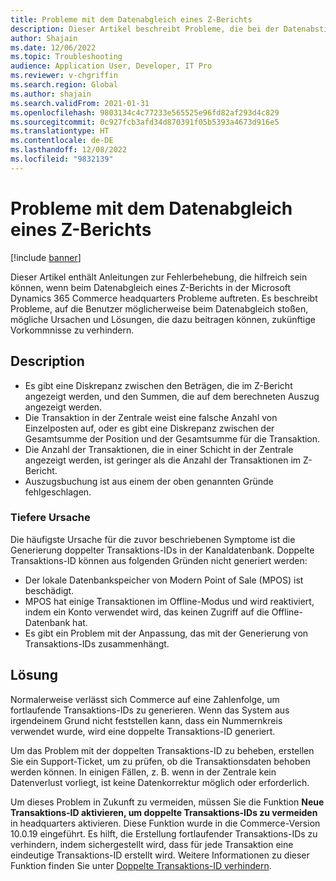 ```yaml
---
title: Probleme mit dem Datenabgleich eines Z-Berichts
description: Dieser Artikel beschreibt Probleme, die bei der Datenabstimmung eines Z-Berichts in Commerce headquarters auftreten können. Es beschreibt auch mögliche Grundursachen und Lösungen, die dazu beitragen können, zukünftige Vorkommnisse zu verhindern.
author: Shajain
ms.date: 12/06/2022
ms.topic: Troubleshooting
audience: Application User, Developer, IT Pro
ms.reviewer: v-chgriffin
ms.search.region: Global
ms.author: shajain
ms.search.validFrom: 2021-01-31
ms.openlocfilehash: 9803134c4c77233e565525e96fd82af293d4c829
ms.sourcegitcommit: 0c927fcb3afd34d870391f05b5393a4673d916e5
ms.translationtype: HT
ms.contentlocale: de-DE
ms.lasthandoff: 12/08/2022
ms.locfileid: "9832139"
---
```

# <a name="issues-with-the-data-reconciliation-of-a-z-report"></a>Probleme mit dem Datenabgleich eines Z-Berichts

[!include [banner](../../includes/banner.md)]

Dieser Artikel enthält Anleitungen zur Fehlerbehebung, die hilfreich sein können, wenn beim Datenabgleich eines Z-Berichts in der Microsoft Dynamics 365 Commerce headquarters Probleme auftreten. Es beschreibt Probleme, auf die Benutzer möglicherweise beim Datenabgleich stoßen, mögliche Ursachen und Lösungen, die dazu beitragen können, zukünftige Vorkommnisse zu verhindern.

## <a name="description"></a>Description

- Es gibt eine Diskrepanz zwischen den Beträgen, die im Z-Bericht angezeigt werden, und den Summen, die auf dem berechneten Auszug angezeigt werden.
- Die Transaktion in der Zentrale weist eine falsche Anzahl von Einzelposten auf, oder es gibt eine Diskrepanz zwischen der Gesamtsumme der Position und der Gesamtsumme für die Transaktion.
- Die Anzahl der Transaktionen, die in einer Schicht in der Zentrale angezeigt werden, ist geringer als die Anzahl der Transaktionen im Z-Bericht.
- Auszugsbuchung ist aus einem der oben genannten Gründe fehlgeschlagen.

### <a name="root-cause"></a>Tiefere Ursache

Die häufigste Ursache für die zuvor beschriebenen Symptome ist die Generierung doppelter Transaktions-IDs in der Kanaldatenbank. Doppelte Transaktions-ID können aus folgenden Gründen nicht generiert werden:

- Der lokale Datenbankspeicher von Modern Point of Sale (MPOS) ist beschädigt.
- MPOS hat einige Transaktionen im Offline-Modus und wird reaktiviert, indem ein Konto verwendet wird, das keinen Zugriff auf die Offline-Datenbank hat.
- Es gibt ein Problem mit der Anpassung, das mit der Generierung von Transaktions-IDs zusammenhängt.

## <a name="resolution"></a>Lösung

Normalerweise verlässt sich Commerce auf eine Zahlenfolge, um fortlaufende Transaktions-IDs zu generieren. Wenn das System aus irgendeinem Grund nicht feststellen kann, dass ein Nummernkreis verwendet wurde, wird eine doppelte Transaktions-ID generiert. 

Um das Problem mit der doppelten Transaktions-ID zu beheben, erstellen Sie ein Support-Ticket, um zu prüfen, ob die Transaktionsdaten behoben werden können. In einigen Fällen, z. B. wenn in der Zentrale kein Datenverlust vorliegt, ist keine Datenkorrektur möglich oder erforderlich.

Um dieses Problem in Zukunft zu vermeiden, müssen Sie die Funktion **Neue Transaktions-ID aktivieren, um doppelte Transaktions-IDs zu vermeiden** in headquarters aktivieren. Diese Funktion wurde in die Commerce-Version 10.0.19 eingeführt. Es hilft, die Erstellung fortlaufender Transaktions-IDs zu verhindern, indem sichergestellt wird, dass für jede Transaktion eine eindeutige Transaktions-ID erstellt wird. Weitere Informationen zu dieser Funktion finden Sie unter [Doppelte Transaktions-ID verhindern](../channel-setup-retail.md#ensure-unique-transaction-ids).
